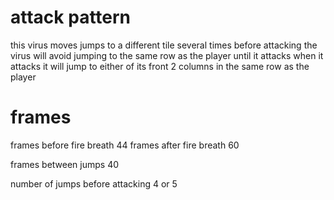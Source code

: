 # attack pattern
this virus moves jumps to a different tile several times before attacking
the virus will avoid jumping to the same row as the player until it attacks
when it attacks it will jump to either of its front 2 columns in the same row as the player

# frames
frames before fire breath
44
frames after fire breath
60

frames between jumps
40

number of jumps before attacking
4 or 5